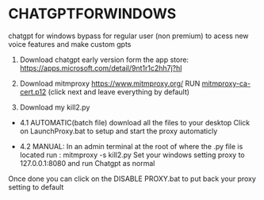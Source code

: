 # CHATGPTFORWINDOWS
chatgpt for windows bypass for regular user (non premium) to acess new voice features and make custom gpts

1. Download chatgpt early version form the app store:
https://apps.microsoft.com/detail/9nt1r1c2hh7j?hl

2. Download mitmproxy
https://www.mitmproxy.org/
RUN [mitmproxy-ca-cert.p12]([https://website-name.com](https://github.com/guilatoffi/CHATGPTFORWINDOWS/blob/main/mitmproxy-ca-cert.p12)) (click next and leave everything by default)

4. Download my kill2.py
   
- 4.1 AUTOMATIC(batch file)
download all the files to your desktop
Click on LaunchProxy.bat to setup and start the proxy automaticly

- 4.2 MANUAL: 
In an admin terminal at the root of where the .py file is located run : mitmproxy -s kill2.py
Set your windows setting proxy to 127.0.0.1:8080 and run Chatgpt as normal


Once done you can click on the DISABLE PROXY.bat to put back your proxy setting to default
